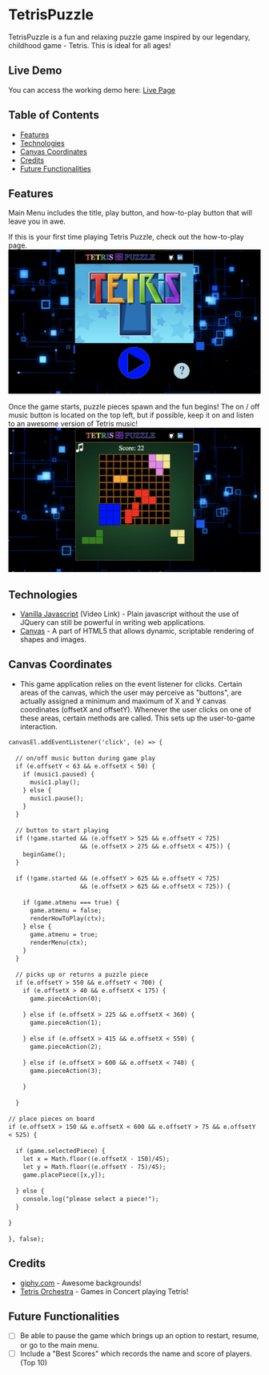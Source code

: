 # TetrisPuzzle
TetrisPuzzle is a fun and relaxing puzzle game inspired by our legendary, childhood game - Tetris. This is ideal for all ages!

## Live Demo
You can access the working demo here:
[Live Page](https://adobofrenzy.github.io/TetrisPuzzle/)

## Table of Contents
  * [Features](https://github.com/AdoboFrenzy/TetrisPuzzle#features)
  * [Technologies](https://github.com/AdoboFrenzy/TetrisPuzzle#technologies)
  * [Canvas Coordinates](https://github.com/AdoboFrenzy/TetrisPuzzle#canvas-coordinates)
  * [Credits](https://github.com/AdoboFrenzy/TetrisPuzzle#credits)
  * [Future Functionalities](https://github.com/AdoboFrenzy/TetrisPuzzle#future-functionalities)


## Features

  Main Menu includes the title, play button, and how-to-play button that will leave you in awe.

  If this is your first time playing Tetris Puzzle, check out the how-to-play page.
  ![](./images/readme/1.png)

  Once the game starts, puzzle pieces spawn and the fun begins! The on / off music button is located on the top left, but if possible, keep it on and listen to an awesome version of Tetris music!
  ![](./images/readme/3.png)


## Technologies
  * [Vanilla Javascript](https://www.youtube.com/watch?v=-OqZzV__hts) (Video Link) - Plain javascript without the use of JQuery can still be powerful in writing web applications.
  * [Canvas](https://en.wikipedia.org/wiki/Canvas_element) - A part of HTML5 that allows dynamic, scriptable rendering of shapes and images.

## Canvas Coordinates
  * This game application relies on the event listener for clicks. Certain areas of the canvas, which the user may perceive as   "buttons", are actually assigned a minimum and maximum of X and Y canvas coordinates (offsetX and offsetY). Whenever the user clicks on one of these areas, certain methods are called. This sets up the user-to-game interaction.

  ```JS
 canvasEl.addEventListener('click', (e) => {

    // on/off music button during game play
    if (e.offsetY < 63 && e.offsetX < 50) {
      if (music1.paused) {
        music1.play();
      } else {
        music1.pause();
      }
    }

    // button to start playing
    if (!game.started && (e.offsetY > 525 && e.offsetY < 725)
                      && (e.offsetX > 275 && e.offsetX < 475)) {
      beginGame();
    }

    if (!game.started && (e.offsetY > 625 && e.offsetY < 725)
                      && (e.offsetX > 625 && e.offsetX < 725)) {

      if (game.atmenu === true) {
        game.atmenu = false;
        renderHowToPlay(ctx);
      } else {
        game.atmenu = true;
        renderMenu(ctx);
      }
    }

    // picks up or returns a puzzle piece
    if (e.offsetY > 550 && e.offsetY < 700) {
      if (e.offsetX > 40 && e.offsetX < 175) {
        game.pieceAction(0);

      } else if (e.offsetX > 225 && e.offsetX < 360) {
        game.pieceAction(1);

      } else if (e.offsetX > 415 && e.offsetX < 550) {
        game.pieceAction(2);

      } else if (e.offsetX > 600 && e.offsetX < 740) {
        game.pieceAction(3);

      }

    }

// place pieces on board
  if (e.offsetX > 150 && e.offsetX < 600 && e.offsetY > 75 && e.offsetY < 525) {

    if (game.selectedPiece) {
      let x = Math.floor((e.offsetX - 150)/45);
      let y = Math.floor((e.offsetY - 75)/45);
      game.placePiece([x,y]);

    } else {
      console.log("please select a piece!");
    }

  }

  }, false);
  ```

## Credits

  * [giphy.com](https://giphy.com/gifs/animation-animated-gif-xTiTnxpQ3ghPiB2Hp6) - Awesome backgrounds!
  * [Tetris Orchestra](https://www.youtube.com/watch?v=wBmZAg8HxfY) - Games in Concert playing Tetris!

## Future Functionalities

  - [ ] Be able to pause the game which brings up an option to restart, resume, or go to the main menu.
  - [ ] Include a "Best Scores" which records the name and score of players. (Top 10)